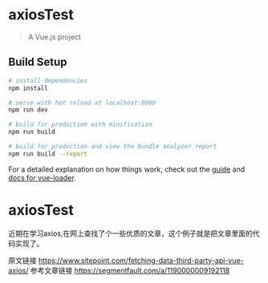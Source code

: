 # axiosTest

> A Vue.js project

## Build Setup

``` bash
# install dependencies
npm install

# serve with hot reload at localhost:8080
npm run dev

# build for production with minification
npm run build

# build for production and view the bundle analyzer report
npm run build --report
```

For a detailed explanation on how things work, check out the [guide](http://vuejs-templates.github.io/webpack/) and [docs for vue-loader](http://vuejs.github.io/vue-loader).
# axiosTest
近期在学习axios,在网上查找了个一些优质的文章，这个例子就是把文章里面的代码实现了。

原文链接 https://www.sitepoint.com/fetching-data-third-party-api-vue-axios/
参考文章链接 https://segmentfault.com/a/1190000009192118
